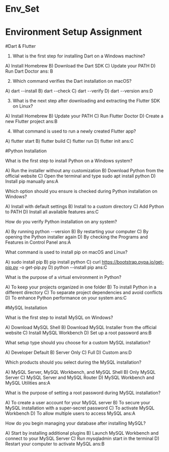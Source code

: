 # Env_Set

# Environment Setup Assignment

#Dart & Flutter

1. What is the first step for installing Dart on a Windows machine?

A) Install Homebrew
B) Download the Dart SDK
C) Update your PATH
D) Run Dart Doctor
ans: B

2. Which command verifies the Dart installation on macOS?

A) dart --install
B) dart --check
C) dart --verify
D) dart --version
ans:D

3. What is the next step after downloading and extracting the Flutter SDK on Linux?

A) Install Homebrew
B) Update your PATH
C) Run Flutter Doctor
D) Create a new Flutter project
ans:B


4. What command is used to run a newly created Flutter app?

A) flutter start
B) flutter build
C) flutter run
D) flutter init
ans:C


#Python Installation

What is the first step to install Python on a Windows system?

A) Run the installer without any customization
B) Download Python from the official website
C) Open the terminal and type sudo apt install python
D) Install pip manually
ans:A

Which option should you ensure is checked during Python installation on Windows?

A) Install with default settings
B) Install to a custom directory
C) Add Python to PATH
D) Install all available features
ans:C

How do you verify Python installation on any system?

A) By running python --version
B) By restarting your computer
C) By opening the Python installer again
D) By checking the Programs and Features in Control Panel
ans:A

What command is used to install pip on macOS and Linux?

A) sudo install pip
B) pip install python
C) curl https://bootstrap.pypa.io/get-pip.py -o get-pip.py
D) python --install pip
ans:C

What is the purpose of a virtual environment in Python?

A) To keep your projects organized in one folder
B) To install Python in a different directory
C) To separate project dependencies and avoid conflicts
D) To enhance Python performance on your system
ans:C

#MySQL Installation

What is the first step to install MySQL on Windows?

A) Download MySQL Shell
B) Download MySQL Installer from the official website
C) Install MySQL Workbench
D) Set up a root password
ans:B

What setup type should you choose for a custom MySQL installation?

A) Developer Default
B) Server Only
C) Full
D) Custom
ans:D

Which products should you select during the MySQL installation?

A) MySQL Server, MySQL Workbench, and MySQL Shell
B) Only MySQL Server
C) MySQL Server and MySQL Router
D) MySQL Workbench and MySQL Utilities
ans:A

What is the purpose of setting a root password during MySQL installation?

A) To create a user account for your MySQL server
B) To secure your MySQL installation with a super-secret password
C) To activate MySQL Workbench
D) To allow multiple users to access MySQL
ans:A

How do you begin managing your database after installing MySQL?

A) Start by installing additional plugins
B) Launch MySQL Workbench and connect to your MySQL Server
C) Run mysqladmin start in the terminal
D) Restart your computer to activate MySQL
ans:B
